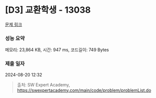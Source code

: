 # [D3] 교환학생 - 13038 

[문제 링크](https://swexpertacademy.com/main/code/problem/problemDetail.do?contestProbId=AXxNn6GaPW4DFASZ) 

### 성능 요약

메모리: 23,864 KB, 시간: 947 ms, 코드길이: 749 Bytes

### 제출 일자

2024-08-20 12:32



> 출처: SW Expert Academy, https://swexpertacademy.com/main/code/problem/problemList.do